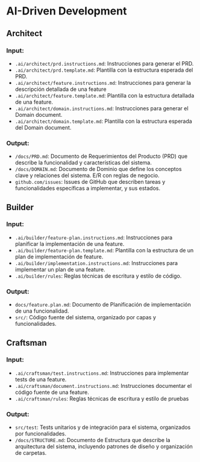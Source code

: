 # AI-Driven Development 

## Architect

### Input:

- `.ai/architect/prd.instructions.md`: Instrucciones para generar el PRD.
- `.ai/architect/prd.template.md`: Plantilla con la estructura esperada del PRD.
- `.ai/architect/feature.instructions.md`: Instrucciones para generar la descripción detallada de una feature
- `.ai/architect/feature.template.md`: Plantilla con la estructura detallada de una feature.
- `.ai/architect/domain.instructions.md`: Instrucciones para generar el Domain document.
- `.ai/architect/domain.template.md`: Plantilla con la estructura esperada del Domain document.

### Output: 

- `/docs/PRD.md`: Documento de Requerimientos del Producto (PRD) que describe la funcionalidad y características del sistema.
- `/docs/DOMAIN.md`: Documento de Dominio que define los conceptos clave y relaciones del sistema. E/R con reglas de negocio.
- `github.com/issues`: Issues de GitHub que describen tareas y funcionalidades específicas a implementar, y sus estados.

## Builder

### Input:

- `.ai/builder/feature-plan.instructions.md`: Instrucciones para planificar la implementación de una feature.
- `.ai/builder/feature-plan.template.md`: Plantilla con la estructura de un plan de implementación de feature.
- `.ai/builder/implementation.instructions.md`: Instrucciones para implementar un plan de una feature.
- `.ai/builder/rules`: Reglas técnicas de escritura y estilo de código.

### Output:

- `docs/feature.plan.md`: Documento de Planificación de implementación de una funcionalidad.
- `src/`:  Código fuente del sistema, organizado por capas y funcionalidades.

## Craftsman

### Input:

- `.ai/craftsman/test.instructions.md`: Instrucciones para implementar tests de una feature.
- `.ai/craftsman/document.instructions.md`: Instrucciones documentar el código fuente de una feature.
- `.ai/craftsman/rules`: Reglas técnicas de escritura y estilo de pruebas

### Output:

- `src/test`:  Tests unitarios y de integración para el sistema, organizados por funcionalidades.
- `/docs/STRUCTURE.md`: Documento de Estructura que describe la arquitectura del sistema, incluyendo patrones de diseño y organización de carpetas.
